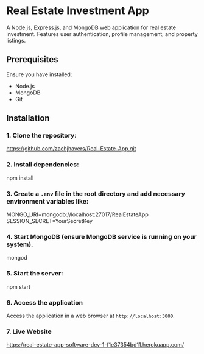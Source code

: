 # Real Estate Investment App

A Node.js, Express.js, and MongoDB web application for real estate investment. Features user authentication, profile management, and property listings.

## Prerequisites

Ensure you have installed:
- Node.js
- MongoDB
- Git

## Installation

### 1. Clone the repository:

https://github.com/zachjhavers/Real-Estate-App.git

### 2. Install dependencies:

npm install

### 3. Create a `.env` file in the root directory and add necessary environment variables like:

MONGO_URI=mongodb://localhost:27017/RealEstateApp
SESSION_SECRET=YourSecretKey

### 4. Start MongoDB (ensure MongoDB service is running on your system).

mongod

### 5. Start the server:

npm start

### 6. Access the application

Access the application in a web browser at `http://localhost:3000`.

### 7. Live Website

https://real-estate-app-software-dev-1-f1e37354bd11.herokuapp.com/